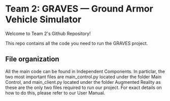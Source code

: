 # Team 2: GRAVES — Ground Armor Vehicle Simulator

Welcome to Team 2's Github Repository!

This repo contains all the code you need to run the GRAVES project. 

## File organization

All the main code can be found in Independent Components. In particlar, the two most important files are main_control.py located under the folder Main Control, and main_client.py located under the folder Augmented Reality as these are the only two files required to run our project. For exact details on how to do this, please refer to our User Manual.




